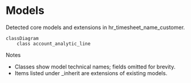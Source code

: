 # Models

Detected core models and extensions in hr_timesheet_name_customer.

```mermaid
classDiagram
    class account_analytic_line
```

Notes
- Classes show model technical names; fields omitted for brevity.
- Items listed under _inherit are extensions of existing models.
